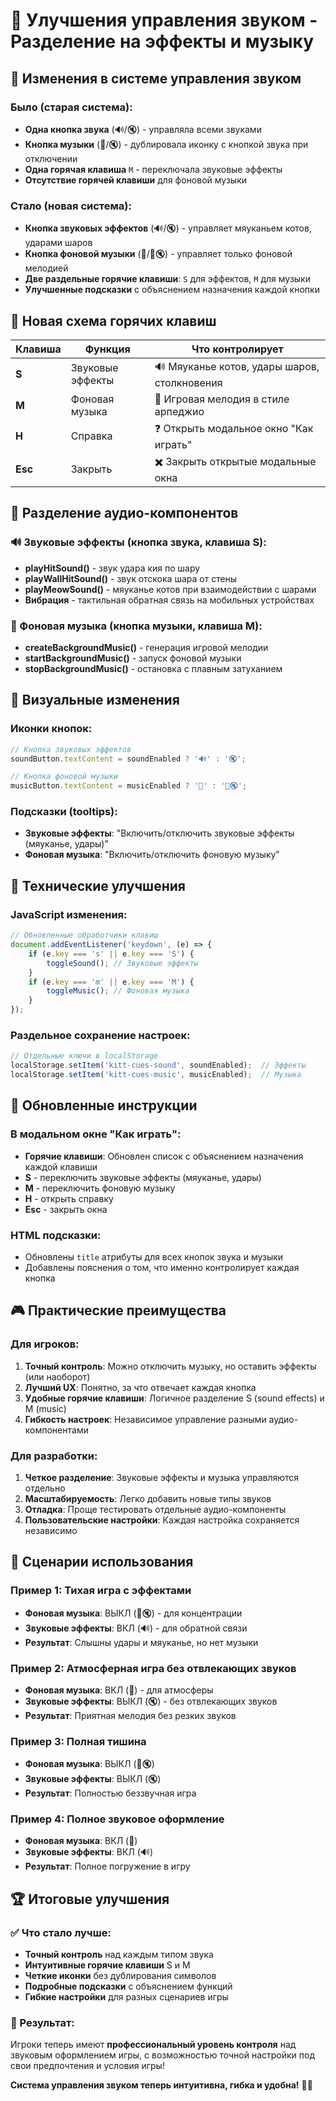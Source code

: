# 🎵 Улучшения управления звуком - Разделение на эффекты и музыку

## 🔄 Изменения в системе управления звуком

### Было (старая система):
- **Одна кнопка звука** (🔊/🔇) - управляла всеми звуками
- **Кнопка музыки** (🎵/🔇) - дублировала иконку с кнопкой звука при отключении
- **Одна горячая клавиша** `M` - переключала звуковые эффекты
- **Отсутствие горячей клавиши** для фоновой музыки

### Стало (новая система):
- **Кнопка звуковых эффектов** (🔊/🔇) - управляет мяуканьем котов, ударами шаров
- **Кнопка фоновой музыки** (🎵/🎵🔇) - управляет только фоновой мелодией
- **Две раздельные горячие клавиши**: `S` для эффектов, `M` для музыки
- **Улучшенные подсказки** с объяснением назначения каждой кнопки

## 🎹 Новая схема горячих клавиш

| Клавиша | Функция | Что контролирует |
|---------|---------|------------------|
| **S** | Звуковые эффекты | 🔊 Мяуканье котов, удары шаров, столкновения |
| **M** | Фоновая музыка | 🎵 Игровая мелодия в стиле арпеджио |
| **H** | Справка | ❓ Открыть модальное окно "Как играть" |
| **Esc** | Закрыть | ✖️ Закрыть открытые модальные окна |

## 🎯 Разделение аудио-компонентов

### 🔊 Звуковые эффекты (кнопка звука, клавиша S):
- **playHitSound()** - звук удара кия по шару
- **playWallHitSound()** - звук отскока шара от стены
- **playMeowSound()** - мяуканье котов при взаимодействии с шарами
- **Вибрация** - тактильная обратная связь на мобильных устройствах

### 🎵 Фоновая музыка (кнопка музыки, клавиша M):
- **createBackgroundMusic()** - генерация игровой мелодии
- **startBackgroundMusic()** - запуск фоновой музыки
- **stopBackgroundMusic()** - остановка с плавным затуханием

## 🎨 Визуальные изменения

### Иконки кнопок:
```javascript
// Кнопка звуковых эффектов
soundButton.textContent = soundEnabled ? '🔊' : '🔇';

// Кнопка фоновой музыки  
musicButton.textContent = musicEnabled ? '🎵' : '🎵🔇';
```

### Подсказки (tooltips):
- **Звуковые эффекты**: "Включить/отключить звуковые эффекты (мяуканье, удары)"
- **Фоновая музыка**: "Включить/отключить фоновую музыку"

## 🔧 Технические улучшения

### JavaScript изменения:
```javascript
// Обновленные обработчики клавиш
document.addEventListener('keydown', (e) => {
    if (e.key === 's' || e.key === 'S') {
        toggleSound(); // Звуковые эффекты
    }
    if (e.key === 'm' || e.key === 'M') {
        toggleMusic(); // Фоновая музыка
    }
});
```

### Раздельное сохранение настроек:
```javascript
// Отдельные ключи в localStorage
localStorage.setItem('kitt-cues-sound', soundEnabled);  // Эффекты
localStorage.setItem('kitt-cues-music', musicEnabled);  // Музыка
```

## 📱 Обновленные инструкции

### В модальном окне "Как играть":
- **Горячие клавиши**: Обновлен список с объяснением назначения каждой клавиши
- **S** - переключить звуковые эффекты (мяуканье, удары)
- **M** - переключить фоновую музыку
- **H** - открыть справку
- **Esc** - закрыть окна

### HTML подсказки:
- Обновлены `title` атрибуты для всех кнопок звука и музыки
- Добавлены пояснения о том, что именно контролирует каждая кнопка

## 🎮 Практические преимущества

### Для игроков:
1. **Точный контроль**: Можно отключить музыку, но оставить эффекты (или наоборот)
2. **Лучший UX**: Понятно, за что отвечает каждая кнопка
3. **Удобные горячие клавиши**: Логичное разделение S (sound effects) и M (music)
4. **Гибкость настроек**: Независимое управление разными аудио-компонентами

### Для разработки:
1. **Четкое разделение**: Звуковые эффекты и музыка управляются отдельно
2. **Масштабируемость**: Легко добавить новые типы звуков
3. **Отладка**: Проще тестировать отдельные аудио-компоненты
4. **Пользовательские настройки**: Каждая настройка сохраняется независимо

## 🧪 Сценарии использования

### Пример 1: Тихая игра с эффектами
- **Фоновая музыка**: ВЫКЛ (🎵🔇) - для концентрации
- **Звуковые эффекты**: ВКЛ (🔊) - для обратной связи
- **Результат**: Слышны удары и мяуканье, но нет музыки

### Пример 2: Атмосферная игра без отвлекающих звуков
- **Фоновая музыка**: ВКЛ (🎵) - для атмосферы
- **Звуковые эффекты**: ВЫКЛ (🔇) - без отвлекающих звуков
- **Результат**: Приятная мелодия без резких звуков

### Пример 3: Полная тишина
- **Фоновая музыка**: ВЫКЛ (🎵🔇)
- **Звуковые эффекты**: ВЫКЛ (🔇)
- **Результат**: Полностью беззвучная игра

### Пример 4: Полное звуковое оформление
- **Фоновая музыка**: ВКЛ (🎵)
- **Звуковые эффекты**: ВКЛ (🔊)
- **Результат**: Полное погружение в игру

## 🏆 Итоговые улучшения

### ✅ Что стало лучше:
- **Точный контроль** над каждым типом звука
- **Интуитивные горячие клавиши** S и M
- **Четкие иконки** без дублирования символов
- **Подробные подсказки** с объяснением функций
- **Гибкие настройки** для разных сценариев игры

### 🎯 Результат:
Игроки теперь имеют **профессиональный уровень контроля** над звуковым оформлением игры, с возможностью точной настройки под свои предпочтения и условия игры!

**Система управления звуком теперь интуитивна, гибка и удобна!** 🎱✨